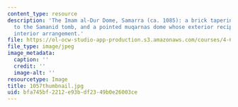 ```yaml
---
content_type: resource
description: 'The Imam al-Dur Dome, Samarra (ca. 1085): a brick tapering cube, similar
  to the Samanid tomb, and a pointed muqarnas dome whose exterior reciprocates the
  interior arrangement.'
file: https://ol-ocw-studio-app-production.s3.amazonaws.com/courses/4-614-religious-architecture-and-islamic-cultures-fall-2002/bfa745bf2212e93bdf2349b0e26003ce_1057thumbnail.jpg
file_type: image/jpeg
image_metadata:
  caption: ''
  credit: ''
  image-alt: ''
resourcetype: Image
title: 1057thumbnail.jpg
uid: bfa745bf-2212-e93b-df23-49b0e26003ce
---
```


